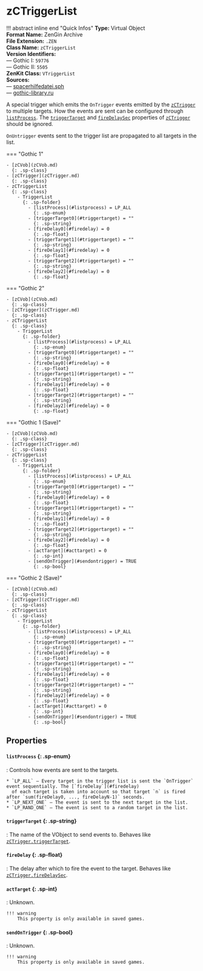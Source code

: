# zCTriggerList

!!! abstract inline end "Quick Infos"
    **Type:** Virtual Object<br/>
    **Format Name:** ZenGin Archive<br/>
    **File Extension:** `.ZEN`<br/>
    **Class Name:** `zCTriggerList`<br/>
    **Version Identifiers:**<br />
    — Gothic I: `59776`<br/>
    — Gothic II: `5505`<br/>
    **ZenKit Class:** `VTriggerList`<br/>
    **Sources:**<br/>
    — [spacerhilfedatei.sph](https://wiki.worldofgothic.de/doku.php?id=spacer:hilfedatei)<br/>
    — [gothic-library.ru](http://www.gothic-library.ru/publ/class_zctriggerlist/1-1-0-534)

A special trigger which emits the `OnTrigger` events emitted by the [`zCTrigger`](zCTrigger.md) to multiple targets.
How the events are sent can be configured through [`listProcess`](#listprocess). The
[`triggerTarget`](zCTrigger.md#triggertarget) and [`fireDelaySec`](zCTrigger.md#firedelaysec) properties of
[`zCTrigger`](zCTrigger.md) should be ignored.

`OnUntrigger` events sent to the trigger list are propagated to all targets in the list.

=== "Gothic 1"

    - [zCVob](zCVob.md)
      {: .sp-class}
    - [zCTrigger](zCTrigger.md)
      {: .sp-class}
    - zCTriggerList
      {: .sp-class}
        - TriggerList
          {: .sp-folder}
            - [listProcess](#listprocess) = LP_ALL
              {: .sp-enum}
            - [triggerTarget0](#triggertarget) = ""
              {: .sp-string}
            - [fireDelay0](#firedelay) = 0
              {: .sp-float}
            - [triggerTarget1](#triggertarget) = ""
              {: .sp-string}
            - [fireDelay1](#firedelay) = 0
              {: .sp-float}
            - [triggerTarget2](#triggertarget) = ""
              {: .sp-string}
            - [fireDelay2](#firedelay) = 0
              {: .sp-float}

=== "Gothic 2"

    - [zCVob](zCVob.md)
      {: .sp-class}
    - [zCTrigger](zCTrigger.md)
      {: .sp-class}
    - zCTriggerList
      {: .sp-class}
        - TriggerList
          {: .sp-folder}
            - [listProcess](#listprocess) = LP_ALL
              {: .sp-enum}
            - [triggerTarget0](#triggertarget) = ""
              {: .sp-string}
            - [fireDelay0](#firedelay) = 0
              {: .sp-float}
            - [triggerTarget1](#triggertarget) = ""
              {: .sp-string}
            - [fireDelay1](#firedelay) = 0
              {: .sp-float}
            - [triggerTarget2](#triggertarget) = ""
              {: .sp-string}
            - [fireDelay2](#firedelay) = 0
              {: .sp-float}

=== "Gothic 1 (Save)"

    - [zCVob](zCVob.md)
      {: .sp-class}
    - [zCTrigger](zCTrigger.md)
      {: .sp-class}
    - zCTriggerList
      {: .sp-class}
        - TriggerList
          {: .sp-folder}
            - [listProcess](#listprocess) = LP_ALL
              {: .sp-enum}
            - [triggerTarget0](#triggertarget) = ""
              {: .sp-string}
            - [fireDelay0](#firedelay) = 0
              {: .sp-float}
            - [triggerTarget1](#triggertarget) = ""
              {: .sp-string}
            - [fireDelay1](#firedelay) = 0
              {: .sp-float}
            - [triggerTarget2](#triggertarget) = ""
              {: .sp-string}
            - [fireDelay2](#firedelay) = 0
              {: .sp-float}
            - [actTarget](#acttarget) = 0
              {: .sp-int}
            - [sendOnTrigger](#sendontrigger) = TRUE
              {: .sp-bool}

=== "Gothic 2 (Save)"

    - [zCVob](zCVob.md)
      {: .sp-class}
    - [zCTrigger](zCTrigger.md)
      {: .sp-class}
    - zCTriggerList
      {: .sp-class}
        - TriggerList
          {: .sp-folder}
            - [listProcess](#listprocess) = LP_ALL
              {: .sp-enum}
            - [triggerTarget0](#triggertarget) = ""
              {: .sp-string}
            - [fireDelay0](#firedelay) = 0
              {: .sp-float}
            - [triggerTarget1](#triggertarget) = ""
              {: .sp-string}
            - [fireDelay1](#firedelay) = 0
              {: .sp-float}
            - [triggerTarget2](#triggertarget) = ""
              {: .sp-string}
            - [fireDelay2](#firedelay) = 0
              {: .sp-float}
            - [actTarget](#acttarget) = 0
              {: .sp-int}
            - [sendOnTrigger](#sendontrigger) = TRUE
              {: .sp-bool}

## Properties

#### `listProcess` {: .sp-enum}

:   Controls how events are sent to the targets.
    
    * `LP_ALL` — Every target in the trigger list is sent the `OnTrigger` event sequentially. The [`fireDelay`](#firedelay)
      of each target is taken into account so that target `n` is fired after `sum(fireDelay0, ..., fireDelayN-1)` seconds.
    * `LP_NEXT_ONE` — The event is sent to the next target in the list.
    * `LP_RAND_ONE` — The event is sent to a random target in the list.

#### `triggerTarget` {: .sp-string}

:   The name of the VObject to send events to. Behaves like [`zCTrigger.triggerTarget`](zCTrigger.md#triggertarget).

#### `fireDelay` {: .sp-float}

:   The delay after which to fire the event to the target. Behaves like [`zCTrigger.fireDelaySec`](zCTrigger.md#firedelaysec).


#### `actTarget` {: .sp-int}

:   Unknown.

    !!! warning
        This property is only available in saved games.

#### `sendOnTrigger` {: .sp-bool}

:   Unknown.

    !!! warning
        This property is only available in saved games.
